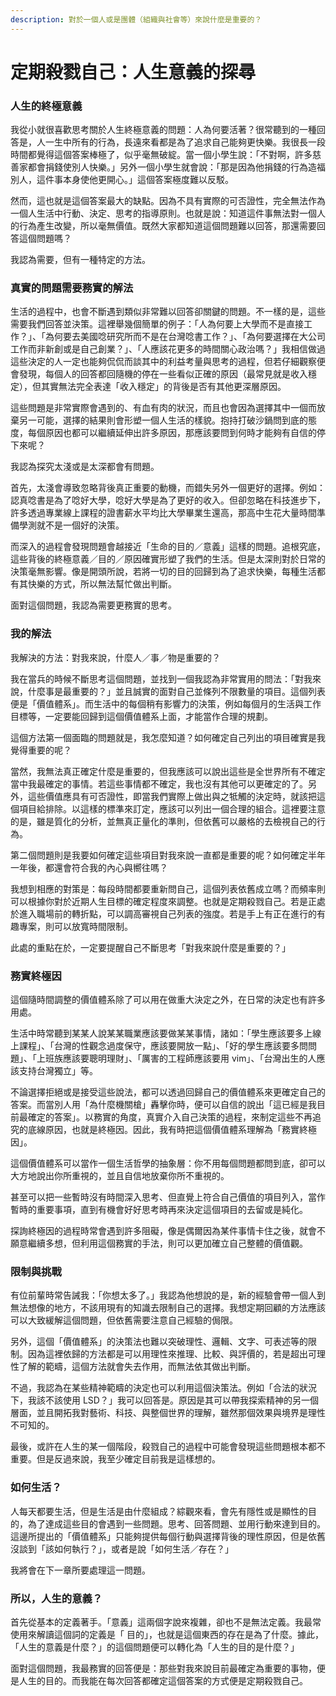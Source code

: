 ```yaml
---
description: 對於一個人或是團體（組織與社會等）來說什麼是重要的？
---
```


# 定期殺戮自己：人生意義的探尋

### 人生的終極意義

我從小就很喜歡思考關於人生終極意義的問題：人為何要活著？很常聽到的一種回答是，人一生中所有的行為，長遠來看都是為了追求自己能夠更快樂。我很長一段時間都覺得這個答案棒極了，似乎毫無破綻。當一個小學生說：「不對啊，許多慈善家都會捐錢使別人快樂。」另外一個小學生就會說：「那是因為他捐錢的行為造福別人，這件事本身使他更開心。」這個答案極度難以反駁。

然而，這也就是這個答案最大的缺點。因為不具有實際的可否證性，完全無法作為一個人生活中行動、決定、思考的指導原則。也就是說：知道這件事無法對一個人的行為產生改變，所以毫無價值。既然大家都知道這個問題難以回答，那還需要回答這個問題嗎？

我認為需要，但有一種特定的方法。



### 真實的問題需要務實的解法

生活的過程中，也會不斷遇到類似非常難以回答卻關鍵的問題。不一樣的是，這些需要我們回答並決策。這裡舉幾個簡單的例子：「人為何要上大學而不是直接工作？」、「為何要去美國唸研究所而不是在台灣唸書工作？」、「為何要選擇在大公司工作而非新創或是自己創業？」、「人應該花更多的時間關心政治嗎？」我相信做過這些決定的人一定也能夠侃侃而談其中的利益考量與思考的過程，但若仔細觀察便會發現，每個人的回答都回隨機的停在一些看似正確的原因（最常見就是收入穩定），但其實無法完全表達「收入穩定」的背後是否有其他更深層原因。

這些問題是非常實際會遇到的、有血有肉的狀況，而且也會因為選擇其中一個而放棄另一可能，選擇的結果則會形塑一個人生活的樣貌。抱持打破沙鍋問到底的態度，每個原因也都可以繼續延伸出許多原因，那應該要問到何時才能夠有自信的停下來呢？

我認為探究太淺或是太深都會有問題。

首先，太淺會導致忽略背後真正重要的動機，而錯失另外一個更好的選擇。例如：認真唸書是為了唸好大學，唸好大學是為了更好的收入。但卻忽略在科技進步下，許多透過專業線上課程的證書薪水平均比大學畢業生還高，那高中生花大量時間準備學測就不是一個好的決策。

而深入的過程會發現問題會越接近「生命的目的／意義」這樣的問題。追根究底，這些背後的終極意義／目的／原因確實形塑了我們的生活。但是太深則對於日常的決策毫無影響。像是開頭所說，若將一切的目的回歸到為了追求快樂，每種生活都有其快樂的方式，所以無法幫忙做出判斷。

面對這個問題，我認為需要更務實的思考。



### 我的解法

我解決的方法：對我來說，什麼人／事／物是重要的？

我在當兵的時候不斷思考這個問題，並找到一個我認為非常實用的問法：「對我來說，什麼事是最重要的？」並且誠實的面對自己並條列不限數量的項目。這個列表便是「價值體系」。而生活中的每個稍有影響力的決策，例如每個月的生活與工作目標等，一定要能回歸到這個價值體系上面，才能當作合理的規劃。

這個方法第一個面臨的問題就是，我怎麼知道？如何確定自己列出的項目確實是我覺得重要的呢？

當然，我無法真正確定什麼是重要的，但我應該可以說出這些是全世界所有不確定當中我最確定的事情。若這些事情都不確定，我也沒有其他可以更確定的了。另外，這些價值應具有可否證性，即當我們實際上做出與之牴觸的決定時，就該把這個項目給排除。以這樣的標準來訂定，應該可以列出一個合理的組合。這裡要注意的是，雖是質化的分析，並無真正量化的準則，但依舊可以嚴格的去檢視自己的行為。

第二個問題則是我要如何確定這些項目對我來說一直都是重要的呢？如何確定半年一年後，都還會符合我的內心與嚮往嗎？

我想到相應的對策是：每段時間都要重新問自己，這個列表依舊成立嗎？而頻率則可以根據你對於近期人生目標的確定程度來調整。也就是定期殺戮自己。若是正處於進入職場前的轉折點，可以調高審視自己列表的強度。若是手上有正在進行的有趣專案，則可以放寬時間限制。

此處的重點在於，一定要提醒自己不斷思考「對我來說什麼是重要的？」



### 務實終極因

這個隨時間調整的價值體系除了可以用在做重大決定之外，在日常的決定也有許多用處。

生活中時常聽到某某人說某某職業應該要做某某事情，諸如：「學生應該要多上線上課程」、「台灣的性觀念過度保守，應該要開放一點」、「好的學生應該要多問問題」、「上班族應該要聰明理財」、「厲害的工程師應該要用 vim」、「台灣出生的人應該支持台灣獨立」等。

不論選擇拒絕或是接受這些說法，都可以透過回歸自己的價值體系來更確定自己的答案。而當別人用「為什麼機關槍」轟擊你時，便可以自信的說出「這已經是我目前最確定的答案」。以務實的角度，真實介入自己決策的過程，來制定這些不再追究的底線原因，也就是終極因。因此，我有時把這個價值體系理解為「務實終極因」。

這個價值體系可以當作一個生活哲學的抽象層：你不用每個問題都問到底，卻可以大方地說出你所重視的，並且自信地放棄你所不重視的。

甚至可以把一些暫時沒有時間深入思考、但直覺上符合自己價值的項目列入，當作暫時的重要事項，直到有機會好好思考時再來決定這個項目的去留或是純化。

探詢終極因的過程時常會遇到許多阻礙，像是偶爾因為某件事情卡住之後，就會不願意繼續多想，但利用這個務實的手法，則可以更加確立自己整體的價值觀。



### 限制與挑戰

有位前輩時常告誡我：「你想太多了。」我認為他想說的是，新的經驗會帶一個人到無法想像的地方，不該用現有的知識去限制自己的選擇。我想定期回顧的方法應該可以大致緩解這個問題，但依舊需要注意自己經驗的侷限。

另外，這個「價值體系」的決策法也難以突破理性、邏輯、文字、可表述等的限制。因為這裡依歸的方法都是可以用理性來推理、比較、與評價的，若是超出可理性了解的範疇，這個方法就會失去作用，而無法依其做出判斷。

不過，我認為在某些精神範疇的決定也可以利用這個決策法。例如「合法的狀況下，我該不該使用 LSD？」我可以回答是。原因是其可以帶我探索精神的另一個層面，並且開拓我對藝術、科技、與整個世界的理解，雖然那個效果與境界是理性不可知的。

最後，或許在人生的某一個階段，殺戮自己的過程中可能會發現這些問題根本都不重要。但是反過來說，我至少確定目前我是這樣想的。



### 如何生活？

人每天都要生活，但是生活是由什麼組成？綜觀來看，會先有隱性或是顯性的目的，為了達成這些目的會遇到一些問題。思考、回答問題、並用行動來達到目的。這邊所提出的「價值體系」只能夠提供每個行動與選擇背後的理性原因，但是依舊沒談到「該如何執行？」，或者是說「如何生活／存在？」

我將會在下一章所要處理這一問題。



### 所以，人生的意義？

首先從基本的定義著手。「意義」這兩個字說來複雜，卻也不是無法定義。我最常使用來解讀這個詞的定義是「 目的」，也就是這個東西的存在是為了什麼。據此，「人生的意義是什麼？」的這個問題便可以轉化為「人生的目的是什麼？」

面對這個問題，我最務實的回答便是：那些對我來說目前最確定為重要的事物，便是人生的目的。而我能在每次回答都確定這個答案的方式便是定期殺戮自己。

